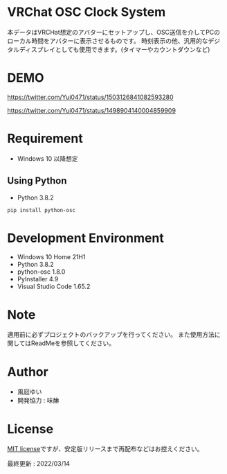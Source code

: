 # VRChat OSC Clock System

本データはVRCHat想定のアバターにセットアップし、OSC送信を介してPCのローカル時間をアバターに表示させるものです。
時刻表示の他、汎用的なデジタルディスプレイとしても使用できます。(タイマーやカウントダウンなど)


# DEMO

https://twitter.com/Yui0471/status/1503126841082593280

https://twitter.com/Yui0471/status/1498904140004859909


# Requirement

* Windows 10 以降想定

## Using Python

* Python 3.8.2

```bash
pip install python-osc
```

# Development Environment

* Windows 10 Home 21H1
* Python 3.8.2
* python-osc 1.8.0
* PyInstaller 4.9
* Visual Studio Code 1.65.2


# Note

適用前に必ずプロジェクトのバックアップを行ってください。
また使用方法に関してはReadMeを参照してください。


# Author

* 風庭ゆい
* 開発協力 : 味醂


# License

[MIT license](https://en.wikipedia.org/wiki/MIT_License)ですが、安定版リリースまで再配布などはお控えください。


最終更新 : 2022/03/14